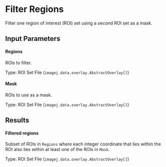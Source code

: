 Filter Regions
==============

Filter one region of interest (ROI) set
using a second ROI set as a mask.

Input Parameters
----------------

#### Regions

ROIs to filter.

Type: ROI Set File (`imagej.data.overlay.AbstractOverlay[]`)

#### Mask

ROIs to use as a mask.

Type: ROI Set File (`imagej.data.overlay.AbstractOverlay[]`)

Results
-------

#### Filtered regions

Subset of ROIs in `Regions` where each integer coordinate
that lies within the ROI also lies within at least one
of the ROIs in `Mask`.

Type: ROI Set File (`imagej.data.overlay.AbstractOverlay[]`)
